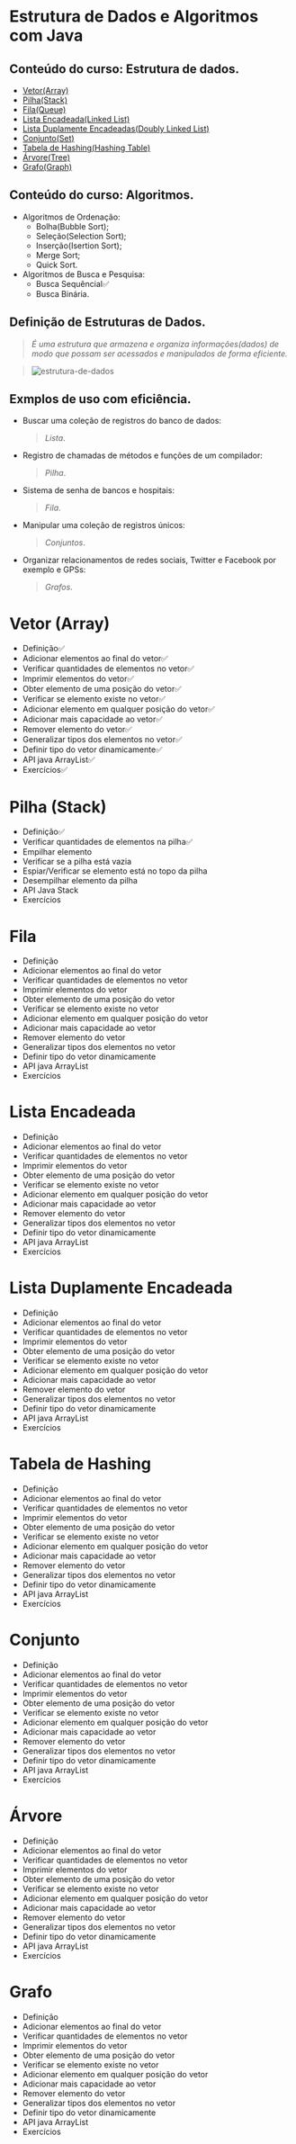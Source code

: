 # **Estrutura de Dados e Algoritmos com Java**
## Conteúdo do curso: Estrutura de dados.
- [Vetor(Array)][vetor]
- [Pilha(Stack)][pilha]
- [Fila(Queue)][fila]
- [Lista Encadeada(Linked List)][lista-encadeada]
- [Lista Duplamente Encadeadas(Doubly Linked List)][lista-duplamente-encadeada]
- [Conjunto(Set)][conjunto]
- [Tabela de Hashing(Hashing Table)][tabela-de-hashing]
- [Árvore(Tree)][arvore]
- [Grafo(Graph)][grafo]
 
## Conteúdo do curso: Algoritmos.
- Algoritmos de Ordenação:
  - Bolha(Bubble Sort);
  - Seleção(Selection Sort);
  - Inserção(Isertion Sort);
  - Merge Sort;
  - Quick Sort.
- Algoritmos de Busca e Pesquisa:
  - Busca Sequêncial✅
  - Busca Binária.
 
## Definição de Estruturas de Dados.
>_É uma estrutura que armazena e organiza informações(dados) de modo que possam ser acessados e manipulados de forma eficiente._

>![estrutura-de-dados](https://user-images.githubusercontent.com/39224574/198697617-33073dc9-c19b-498b-a996-9ee19afa7d90.png)

## Exmplos de uso com eficiência. 
- Buscar uma coleção de registros do banco de dados:
  >_Lista_.
- Registro de chamadas de métodos e funções de um compilador:
  >_Pilha_.
- Sistema de senha de bancos e hospitais:
  >_Fila_.
- Manipular uma coleção de registros únicos:
  >_Conjuntos_.
- Organizar relacionamentos de redes sociais, Twitter e Facebook por exemplo e GPSs:
  >_Grafos_.

# Vetor (Array)
- Definição✅
- Adicionar elementos ao final do vetor✅
- Verificar quantidades de elementos no vetor✅
- Imprimir elementos do vetor✅
- Obter elemento de uma posição do vetor✅
- Verificar se elemento existe no vetor✅
- Adicionar elemento em qualquer posição do vetor✅
- Adicionar mais capacidade ao vetor✅
- Remover elemento do vetor✅
- Generalizar tipos dos elementos no vetor✅
- Definir tipo do vetor dinamicamente✅
- API java ArrayList✅
- Exercícios✅

# Pilha (Stack)
- Definição✅
- Verificar quantidades de elementos na pilha✅
- Empilhar elemento
- Verificar se a pilha está vazia
- Espiar/Verificar se elemento está no topo da pilha
- Desempilhar elemento da pilha
- API Java Stack
- Exercícios

# Fila
- Definição
- Adicionar elementos ao final do vetor
- Verificar quantidades de elementos no vetor
- Imprimir elementos do vetor
- Obter elemento de uma posição do vetor
- Verificar se elemento existe no vetor
- Adicionar elemento em qualquer posição do vetor
- Adicionar mais capacidade ao vetor
- Remover elemento do vetor
- Generalizar tipos dos elementos no vetor
- Definir tipo do vetor dinamicamente
- API java ArrayList
- Exercícios

# Lista Encadeada
- Definição
- Adicionar elementos ao final do vetor
- Verificar quantidades de elementos no vetor
- Imprimir elementos do vetor
- Obter elemento de uma posição do vetor
- Verificar se elemento existe no vetor
- Adicionar elemento em qualquer posição do vetor
- Adicionar mais capacidade ao vetor
- Remover elemento do vetor
- Generalizar tipos dos elementos no vetor
- Definir tipo do vetor dinamicamente
- API java ArrayList
- Exercícios

# Lista Duplamente Encadeada
- Definição
- Adicionar elementos ao final do vetor
- Verificar quantidades de elementos no vetor
- Imprimir elementos do vetor
- Obter elemento de uma posição do vetor
- Verificar se elemento existe no vetor
- Adicionar elemento em qualquer posição do vetor
- Adicionar mais capacidade ao vetor
- Remover elemento do vetor
- Generalizar tipos dos elementos no vetor
- Definir tipo do vetor dinamicamente
- API java ArrayList
- Exercícios

# Tabela de Hashing
- Definição
- Adicionar elementos ao final do vetor
- Verificar quantidades de elementos no vetor
- Imprimir elementos do vetor
- Obter elemento de uma posição do vetor
- Verificar se elemento existe no vetor
- Adicionar elemento em qualquer posição do vetor
- Adicionar mais capacidade ao vetor
- Remover elemento do vetor
- Generalizar tipos dos elementos no vetor
- Definir tipo do vetor dinamicamente
- API java ArrayList
- Exercícios

# Conjunto
- Definição
- Adicionar elementos ao final do vetor
- Verificar quantidades de elementos no vetor
- Imprimir elementos do vetor
- Obter elemento de uma posição do vetor
- Verificar se elemento existe no vetor
- Adicionar elemento em qualquer posição do vetor
- Adicionar mais capacidade ao vetor
- Remover elemento do vetor
- Generalizar tipos dos elementos no vetor
- Definir tipo do vetor dinamicamente
- API java ArrayList
- Exercícios

# Árvore
- Definição
- Adicionar elementos ao final do vetor
- Verificar quantidades de elementos no vetor
- Imprimir elementos do vetor
- Obter elemento de uma posição do vetor
- Verificar se elemento existe no vetor
- Adicionar elemento em qualquer posição do vetor
- Adicionar mais capacidade ao vetor
- Remover elemento do vetor
- Generalizar tipos dos elementos no vetor
- Definir tipo do vetor dinamicamente
- API java ArrayList
- Exercícios

# Grafo
- Definição
- Adicionar elementos ao final do vetor
- Verificar quantidades de elementos no vetor
- Imprimir elementos do vetor
- Obter elemento de uma posição do vetor
- Verificar se elemento existe no vetor
- Adicionar elemento em qualquer posição do vetor
- Adicionar mais capacidade ao vetor
- Remover elemento do vetor
- Generalizar tipos dos elementos no vetor
- Definir tipo do vetor dinamicamente
- API java ArrayList
- Exercícios

[vetor]: #vetor
"Lista de objetivos realizados com Vetor(Array)"
[pilha]: #pilha
"Lista de objetivos realizados com Pilha(Stack)"
[fila]: #fila
"Lista de objetivos realizados com Fila(Queue)"
[lista-encadeada]: #lista-encadeada
"Lista de objetivos realizados com Lista Encadeada(Linked List)"
[lista-duplamente-encadeada]: #lista-duplamente-encadeada
"Lista de objetivos realizados com Lista Duplamente Encadeada(Doubly-Linked List)"
[tabela-de-hashing]: #tabela-de-hashing
"Lista de objetivos realizados com Tabela Hashing(Hashing Table)"
[conjunto]: #conjunto
"Lista de objetivos realizados com Conjunto(Set)"
[arvore]: #árvore
"Lista de objetivos realizados com Árvore(Tree)"
[grafo]: #grafo
"Lista de objetivos realizados com Grafo(Graph)"
